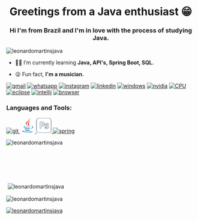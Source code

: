 <h1 align="center">Greetings from a Java enthusiast 😁 </h1>
<h3 align="center">Hi I'm from Brazil and I'm in love with the process of studying Java.</h3>

<p align="left"> <img src="https://komarev.com/ghpvc/?username=leonardomartinsjava&label=Profile%20views&color=0e75b6&style=flat" alt="leonardomartinsjava" /> </p>

- 👨‍💻 I’m currently learning **Java, API's, Spring Boot, SQL.**

- 😜 Fun fact, **I'm a musician.**

[![gmail](https://img.shields.io/badge/Gmail-D14836?style=for-the-badge&logo=gmail&logoColor=white)](mailto:leomaker2009@gmail.com)
[![whatsapp](https://img.shields.io/badge/WhatsApp-25D366?style=for-the-badge&logo=whatsapp&logoColor=white)](https://api.whatsapp.com/send?phone=5534998798902)
[![instagram](https://img.shields.io/badge/Instagram-E4405F?style=for-the-badge&logo=instagram&logoColor=white)](https://www.instagram.com/blackdogreal/)
[![linkedin](https://img.shields.io/badge/LinkedIn-0077B5?style=for-the-badge&logo=linkedin&logoColor=white)](https://www.linkedin.com/in/leonardo-martinsjava/)
[![windows](https://img.shields.io/badge/Windows-0078D6?style=for-the-badge&logo=windows&logoColor=white)]()
[![nvidia](https://img.shields.io/badge/NVIDIA-RTX2060-76B900?style=for-the-badge&logo=nvidia&logoColor=white)]()
[![CPU](https://img.shields.io/badge/Intel-Core_i7_8700k-0071C5?style=for-the-badge&logo=intel&logoColor=white)]()
[![eclipse](https://img.shields.io/badge/Eclipse-2C2255?style=for-the-badge&logo=eclipse&logoColor=white)]()
[![intellij](https://img.shields.io/badge/IntelliJ_IDEA-000000.svg?style=for-the-badge&logo=intellij-idea&logoColor=white)]()
[![browser](https://img.shields.io/badge/Google_chrome-4285F4?style=for-the-badge&logo=Google-chrome&logoColor=white)]()

<h3 align="left">Languages and Tools:</h3>
<p align="left"> <a href="https://git-scm.com/" target="_blank" rel="noreferrer"> <img src="https://www.vectorlogo.zone/logos/git-scm/git-scm-icon.svg" alt="git" width="40" height="40"/> </a> <a href="https://docs.oracle.com/javase/tutorial/tutorialLearningPaths.html" target="_blank" rel="noreferrer"> <img src="https://raw.githubusercontent.com/devicons/devicon/master/icons/java/java-original.svg" alt="java" width="40" height="40"/> </a> <a href="https://www.adobe.com/br/products/photoshop/landpa.html?gclid=CjwKCAjwoPOwBhAeEiwAJuXRhyNl0_U7LiqQlleV9AgzOt9XlLoB2n3Qej9zTU938wo_J1jaoascKxoCk2gQAvD_BwE&sdid=KQPOM&mv=search&ef_id=CjwKCAjwoPOwBhAeEiwAJuXRhyNl0_U7LiqQlleV9AgzOt9XlLoB2n3Qej9zTU938wo_J1jaoascKxoCk2gQAvD_BwE:G:s&s_kwcid=AL!3085!3!534509111647!e!!g!!photoshop!188192502!10077842982&gad_source=1" target="_blank" rel="noreferrer"> <img src="https://raw.githubusercontent.com/devicons/devicon/master/icons/photoshop/photoshop-line.svg" alt="photoshop" width="40" height="40"/> </a> <a href="https://spring.io/" target="_blank" rel="noreferrer"> <img src="https://www.vectorlogo.zone/logos/springio/springio-icon.svg" alt="spring" width="40" height="40"/> </a> </p>

<p><img align="left" src="https://github-readme-stats.vercel.app/api/top-langs?username=leonardomartinsjava&show_icons=true&locale=en&layout=compact" alt="leonardomartinsjava"/></p>
</br>
</br>
</br>
</br>
</br>
</br>
<p>&nbsp;<img align="center" src="https://github-readme-stats.vercel.app/api?username=leonardomartinsjava&show_icons=true&locale=en" alt="leonardomartinsjava"/></p>

<p><img align="center" src="https://github-readme-streak-stats.herokuapp.com/?user=leonardomartinsjava&" alt="leonardomartinsjava" /></p>

<p align="left"> <a href="https://github.com/ryo-ma/github-profile-trophy"><img src="https://github-profile-trophy.vercel.app/?username=leonardomartinsjava" alt="leonardomartinsjava" /></a> </p>

